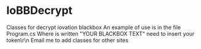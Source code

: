 # IoBBDecrypt
Classes for decrypt iovation blackbox
An example of use is in the file Program.cs
Where is written "YOUR BLACKBOX TEXT" need to insert your token\r\n
Email me to add classes for other sites
